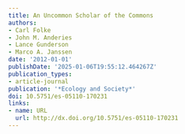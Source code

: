 ```yaml
---
title: An Uncommon Scholar of the Commons
authors:
- Carl Folke
- John M. Anderies
- Lance Gunderson
- Marco A. Janssen
date: '2012-01-01'
publishDate: '2025-01-06T19:55:12.464267Z'
publication_types:
- article-journal
publication: '*Ecology and Society*'
doi: 10.5751/es-05110-170231
links:
- name: URL
  url: http://dx.doi.org/10.5751/es-05110-170231
---
```

